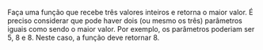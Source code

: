 Faça uma função que recebe três valores inteiros e retorna o maior valor. É preciso considerar que
pode haver dois (ou mesmo os três) parâmetros iguais como sendo o maior valor. Por exemplo, os
parâmetros poderiam ser 5, 8 e 8. Neste caso, a função deve retornar 8.